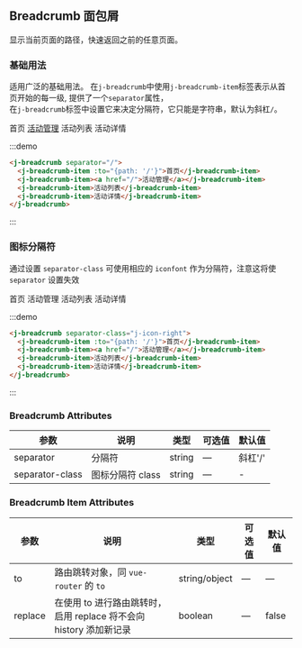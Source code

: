 ## Breadcrumb 面包屑
显示当前页面的路径，快速返回之前的任意页面。

### 基础用法

适用广泛的基础用法。
在`j-breadcrumb`中使用`j-breadcrumb-item`标签表示从首页开始的每一级, 提供了一个`separator`属性，<br>
在`j-breadcrumb`标签中设置它来决定分隔符，它只能是字符串，默认为斜杠`/`。

<div class="demo-box">
  <div class="demo-block">
    <j-breadcrumb separator="/">
      <j-breadcrumb-item :to="{path: '/'}">首页</j-breadcrumb-item>
      <j-breadcrumb-item><a href="/">活动管理</a></j-breadcrumb-item>
      <j-breadcrumb-item>活动列表</j-breadcrumb-item>
      <j-breadcrumb-item>活动详情</j-breadcrumb-item>
    </j-breadcrumb>
  </div>
</div>

:::demo
```html
<j-breadcrumb separator="/">
  <j-breadcrumb-item :to="{path: '/'}">首页</j-breadcrumb-item>
  <j-breadcrumb-item><a href="/">活动管理</a></j-breadcrumb-item>
  <j-breadcrumb-item>活动列表</j-breadcrumb-item>
  <j-breadcrumb-item>活动详情</j-breadcrumb-item>
</j-breadcrumb>
```
:::

### 图标分隔符
通过设置 `separator-class` 可使用相应的 `iconfont` 作为分隔符，注意这将使 `separator` 设置失效

<div class="demo-box">
  <div class="demo-block">
    <j-breadcrumb separator-class="j-icon-right">
      <j-breadcrumb-item :to="{ path: '/' }">首页</j-breadcrumb-item>
      <j-breadcrumb-item>活动管理</j-breadcrumb-item>
      <j-breadcrumb-item>活动列表</j-breadcrumb-item>
      <j-breadcrumb-item>活动详情</j-breadcrumb-item>
    </j-breadcrumb>
  </div>
</div>


 :::demo
```html
<j-breadcrumb separator-class="j-icon-right">
  <j-breadcrumb-item :to="{path: '/'}">首页</j-breadcrumb-item>
  <j-breadcrumb-item><a href="/">活动管理</a></j-breadcrumb-item>
  <j-breadcrumb-item>活动列表</j-breadcrumb-item>
  <j-breadcrumb-item>活动详情</j-breadcrumb-item>
</j-breadcrumb>
```
:::


### Breadcrumb Attributes
| 参数      | 说明          | 类型      | 可选值                           | 默认值  |
|---------- |-------------- |---------- |--------------------------------  |-------- |
| separator | 分隔符 | string | — | 斜杠'/' |
| separator-class | 图标分隔符 class | string | — | - |

### Breadcrumb Item Attributes
| 参数      | 说明          | 类型      | 可选值                           | 默认值  |
|---------- |-------------- |---------- |--------------------------------  |-------- |
| to        | 路由跳转对象，同 `vue-router` 的 `to` | string/object | — | — |
| replace   | 在使用 to 进行路由跳转时，启用 replace 将不会向 history 添加新记录 | boolean | — | false |
